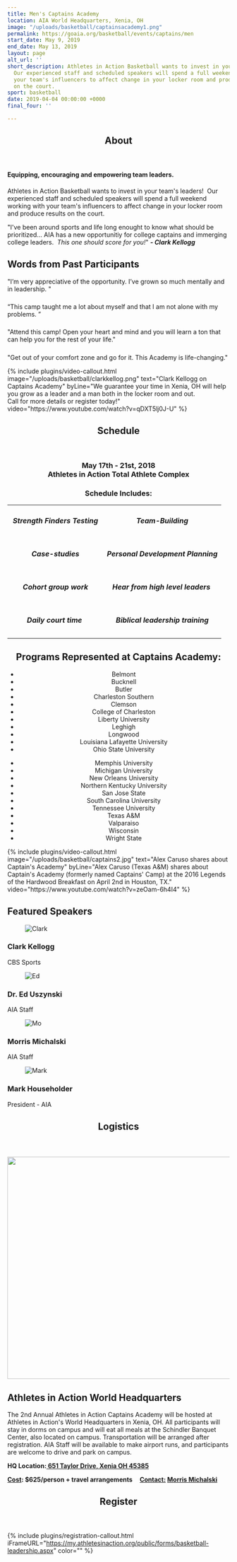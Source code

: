 ```yaml
---
title: Men's Captains Academy
location: AIA World Headquarters, Xenia, OH
image: "/uploads/basketball/captainsacademy1.png"
permalink: https://goaia.org/basketball/events/captains/men
start_date: May 9, 2019
end_date: May 13, 2019
layout: page
alt_url: ''
short_description: Athletes in Action Basketball wants to invest in your team's leaders!
  Our experienced staff and scheduled speakers will spend a full weekend working with
  your team's influencers to affect change in your locker room and produce results
  on the court.
sport: basketball
date: 2019-04-04 00:00:00 +0000
final_four: ''

---
```

<div class="row">
<div class=" span-12 cell" id="about">
<section class="section" id="about"><header class="section-header container text-center"><h2 class="section-title first-color" data-title="About">About</h2></header></section>
</div></div>
<div class="row">
<div class=" span-12 cell">
<div class="container"><h4><strong>Equipping, encouraging and empowering team leaders.</strong></h4>
<h4></h4>
<p>Athletes in Action Basketball wants to invest in your team's leaders! &nbsp;Our experienced staff and scheduled speakers will spend a full weekend working with your team's influencers to affect change in your locker room and produce results on the court.</p>
<p><span>"I've been around sports and life long enought to know what should be prioritized... AIA has a new opportunitiy for college captains and immerging college leaders. &nbsp;</span><em>This one should score for you!</em><span>" </span><em><strong>- Clark Kellogg<br /></strong></em></p>
</div>
<div class=" span-12 cell">
<div class="mt20">
<div class="container">
<h2 class="title text-center mb30">Words from Past Participants&nbsp;</h2>
<div class="row">
<div class="col-md-6">
<div class="testimonial wow zoomIn animated" style="visibility: visible; animation-name: zoomIn;">
<div class="testimonial-content">
<p>"<span>I&rsquo;m very appreciative of the opportunity. I&rsquo;ve grown so much mentally and in leadership.</span> "</p>
<h5></h5>
</div>
<!-- End .testimonial-content --></div>
<!-- End .testimonial --></div>
<!-- End .col-md-6 -->
<div class="col-md-6">
<div class="testimonial reverse wow zoomIn animated" data-wow-delay="0.2s" style="visibility: visible; animation-delay: 0.2s; animation-name: zoomIn;">
<div class="testimonial-content">
<p>&ldquo;<span>This camp taught me a lot about myself and that I am not alone with my problems. </span>&rdquo;</p>
<h5></h5>
</div>
<!-- End .testimonial-content --></div>
<!-- End .testimonial --></div>
<!-- End .col-md-6 --></div>
<!-- End .row -->
<div class="row">
<div class="col-md-6">
<div class="testimonial wow zoomIn animated" style="visibility: visible; animation-name: zoomIn;">
<div class="testimonial-content">
<p>"<span>Attend this camp! Open your heart and mind and you will learn a ton that can help you for the rest of your life.</span>"</p>
<h5></h5>
</div>
<!-- End .testimonial-content --></div>
<!-- End .testimonial --></div>
<!-- End .col-md-6 -->
<div class="col-md-6">
<div class="testimonial reverse wow zoomIn animated" data-wow-delay="0.2s" style="visibility: visible; animation-delay: 0.2s; animation-name: zoomIn;">
<div class="testimonial-content">
<p>"<span>Get out of your comfort zone and go for it. This Academy is life-changing.</span>"</p>
</div>
</div>
</div>
</div>
</div>
</div>
</div>

<div class="mb30"><div class="mb35 mb20-xs"></div>
<!-- space -->
{% include plugins/video-callout.html image="/uploads/basketball/clarkkellog.png" text="Clark Kellogg on Captains Academy" byLine="We guarantee your time in Xenia, OH will help you grow as a leader and a man both in the locker room and out.<br /> Call for more details or register today!" video="https://www.youtube.com/watch?v=qDXT5lj0J-U" %}
<!-- space -->
</div>
<div class="row">
<div class=" span-12 cell" id="schedule">
<header class="section-header container text-center">
<h2 class="section-title first-color" data-title="Schedule">Schedule</h2>
</header>
</div></div>
<div class="row">
<div class=" span-12 cell">
<h3 style="text-align: center;">May 17th - 21st, 2018<br />Athletes in Action Total Athlete Complex</h3>
<h3 style="text-align: center;"><strong>Schedule Includes:</strong></h3>
<center>
<table>
<tbody>
<tr>
<td style="text-align: center;">
<h5>&nbsp;Strength Finders Testing</h5>
</td>
<td style="text-align: center;">
<h5>&nbsp;Team-Building</h5>
</td>
</tr>
<tr>
<td style="text-align: center;">
<h5>&nbsp;Case-studies</h5>
</td>
<td style="text-align: center;">
<h5>&nbsp;Personal Development Planning</h5>
</td>
</tr>
<tr>
<td style="text-align: center;">
<h5>&nbsp;Cohort group work</h5>
</td>
<td style="text-align: center;">
<h5>Hear from high level leaders</h5>
</td>
</tr>
<tr>
<td style="text-align: center;">
<h5>Daily court time</h5>
</td>
<td style="text-align: center;">
<h5>&nbsp;Biblical leadership training</h5>
</td>
</tr>
</tbody>
</table>
</center>

<div class="container"><h2 style="text-align: center;">Programs Represented at Captains Academy:</h2>
<div class="row">
<div class="col-md-6">
<ul style="text-align: center;">
<li>Belmont</li>
<li>Bucknell</li>
<li>Butler</li>
<li>Charleston Southern</li>
<li>Clemson</li>
<li>College of Charleston</li>
<li>Liberty University</li>
<li>Leghigh</li>
<li>Longwood</li>
<li>Louisiana Lafayette University</li>
<li>Ohio State University</li>
</ul>
</div>
<!------ Page Break and speration -------->
<div class="col-md-6">
<ul style="text-align: center;">
<li>Memphis University</li>
<li>Michigan University</li>
<li>New Orleans University</li>
<li>Northern Kentucky University</li>
<li>San Jose State</li>
<li>South Carolina University</li>
<li>Tennessee University</li>
<li>Texas A&amp;M</li>
<li>Valparaiso</li>
<li>Wisconsin</li>
<li>Wright State</li>
</ul>
</div>
</div>
</div>
<div class="mb35 mb20-xs"></div>
<!-- space -->
{% include plugins/video-callout.html image="/uploads/basketball/captains2.jpg" text="Alex Caruso shares about Captain's Academy" byLine="Alex Caruso (Texas A&amp;M) shares about Captain's Academy (formerly named Captains' Camp) at the 2016 Legends of the Hardwood Breakfast on April 2nd in Houston, TX." video="https://www.youtube.com/watch?v=zeOam-6h4I4" %}


<div class="mb30"><div class="mb50"></div>
<!--space -->
<div id="team-page-container" class="bg-lightergray">
<div class="mb10"></div>
<!-- space -->
<h2 class="title text-center mb30">Featured <span class="light first-color">Speakers</span></h2>
<div class="container mb30">
<div class="row">
<div class="col-md-3 col-xs-6 team-member-container">
<div class="team-member team-animate-social text-center">
<figure><img src="/uploads/basketball/clarkkellogg16.jpg" alt="Clark" class="img-responsive" /> <figcaption> </figcaption></figure>
<h3>Clark Kellogg</h3>
<p class="member-desc">CBS Sports</p>
</div>
<!-- End .team-member --></div>
<!-- End .member-container -->
<div class="col-md-3 col-xs-6 team-member-container">
<div class="team-member team-animate-social text-center">
<figure><img src="/uploads/basketball/ed-uszynski.jpg" alt="Ed" class="img-responsive" /> <figcaption> </figcaption></figure>
<h3>Dr. Ed Uszynski</h3>
<p class="member-desc">AIA Staff</p>
</div>
<!-- End .team-member --></div>
<!-- End .member-container -->
<div class="col-md-3 col-xs-6 team-member-container">
<div class="team-member team-animate-social text-center">
<figure><img src="/uploads/basketball/3M_profile_picture.jpg" alt="Mo" class="img-responsive" /> <figcaption> </figcaption></figure>
<h3>Morris Michalski</h3>
<p class="member-desc">AIA Staff</p>
</div>
<!-- End .team-member --></div>
<!-- End .member-container -->
<div class="col-md-3 col-xs-6 team-member-container">
<div class="team-member team-animate-social text-center">
<figure><img src="/uploads/basketball/mark-profile.jpg" alt="Mark" class="img-responsive" /> <figcaption> </figcaption></figure>
<h3>Mark Householder</h3>
<p class="member-desc">President - AIA</p>
</div>
</div>
</div>
</div>
</div>
<!-- End #content -->
</div></div></div>
<div class="row">
<div class=" span-12 cell" id="logistics">
<header class="section-header container text-center">
<h2 class="section-title first-color" data-title="Logistics">Logistics</h2>
</header>
</div></div>
<div class="row fullwidth">
<div class=" span-12 cell">
<p><img width="1721" height="503" alt="" src="/uploads/basketball/xenia-map.png" class="img-responsive" /></p>

<div class="container mb20"><h2 class="title text-mb30">Athletes in Action <span class="light first-color">World Headquarters</span></h2>
<p>The 2nd Annual Athletes in Action Captains Academy will be hosted at Athletes in Action's World Headquarters in Xenia, OH. All participants will stay in dorms on campus and will eat all meals at the Schindler Banquet Center, also located on campus. Transportation will be arranged after registration. AIA Staff will be available to make airport runs, and participants are welcome to drive and park on campus.&nbsp;</p>
<p><strong><span style="text-decoration: underline;"></span></strong></p>
<p><strong>HQ Location:<span style="text-decoration: underline;"><span> 651 Taylor Drive, Xenia OH 45385</span></span></strong></p>
<p><strong><span style="text-decoration: underline;"></span></strong></p>
<p><strong><span style="text-decoration: underline;">Cost</span>: $625/person + travel arrangements &nbsp; &nbsp;&nbsp;<span style="text-decoration: underline;">Contact:</span>&nbsp;<a href="mailto:morris.michalski@athletesinaction.org">Morris Michalski</a></strong></p>
<p></p>
</div></div></div>
<div class="row">
<div class=" span-12 cell" id="register">
<header class="section-header container text-center">
<h2 class="section-title first-color" data-title="Register">Register</h2>
</header>
</div></div>

{% include plugins/registration-callout.html iFrameURL="https://my.athletesinaction.org/public/forms/basketball-leadership.aspx" color="" %}

<div class="mb40"></div>